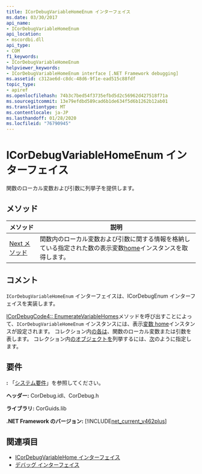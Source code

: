 ```yaml
---
title: ICorDebugVariableHomeEnum インターフェイス
ms.date: 03/30/2017
api_name:
- ICorDebugVariableHomeEnum
api_location:
- mscordbi.dll
api_type:
- COM
f1_keywords:
- ICorDebugVariableHomeEnum
helpviewer_keywords:
- ICorDebugVariableHomeEnum interface [.NET Framework debugging]
ms.assetid: c312ae6d-c8dc-48d6-9f1e-ead515c88fdf
topic_type:
- apiref
ms.openlocfilehash: 74b3c7bed54f3735efbd5d2c56962d427518f71a
ms.sourcegitcommit: 13e79efdbd589cad6b1de634f5d6b1262b12ab01
ms.translationtype: MT
ms.contentlocale: ja-JP
ms.lasthandoff: 01/28/2020
ms.locfileid: "76790945"
---
```

# <a name="icordebugvariablehomeenum-interface"></a>ICorDebugVariableHomeEnum インターフェイス
関数のローカル変数および引数に列挙子を提供します。  
  
## <a name="methods"></a>メソッド  
  
|メソッド|説明|  
|------------|-----------------|  
|[Next メソッド](icordebugvariablehomeenum-next-method.md)|関数内のローカル変数および引数に関する情報を格納している指定された数の表示変数[home](icordebugvariablehome-interface.md)インスタンスを取得します。|  
  
## <a name="remarks"></a>コメント  
 `ICorDebugVariableHomeEnum` インターフェイスは、ICorDebugEnum インターフェイスを実装します。  
  
 [ICorDebugCode4:: EnumerateVariableHomes](icordebugcode4-enumeratevariablehomes-method.md)メソッドを呼び出すことによって、`ICorDebugVariableHomeEnum` インスタンスには、表示[変数 home](icordebugvariablehome-interface.md)インスタンスが設定されます。 コレクション内[の各は](icordebugvariablehome-interface.md)、関数のローカル変数または引数を表します。 コレクション内[のオブジェクトを](icordebugvariablehome-interface.md)列挙するには、[次](icordebugvariablehomeenum-next-method.md)のように指定します。  
  
## <a name="requirements"></a>要件  
 **:** 「[システム要件](../../../../docs/framework/get-started/system-requirements.md)」を参照してください。  
  
 **ヘッダー:** CorDebug.idl、CorDebug.h  
  
 **ライブラリ:** CorGuids.lib  
  
 **.NET Framework のバージョン:** [!INCLUDE[net_current_v462plus](../../../../includes/net-current-v462plus-md.md)]  
  
## <a name="see-also"></a>関連項目

- [ICorDebugVariableHome インターフェイス](icordebugvariablehome-interface.md)
- [デバッグ インターフェイス](debugging-interfaces.md)
